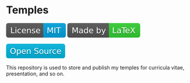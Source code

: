# Temples

[![MIT License](https://github.com/ConAntares/About/blob/master/Attachments/LicenseMIT.svg)](https://opensource.org/licenses/mit-license.php)
[![Made by LaTeX](https://github.com/ConAntares/About/blob/master/Attachments/MadebyLaTeX.svg)](https://www.latex-project.org/)

![Open Source](https://github.com/ConAntares/About/blob/master/Attachments/OpenSource.svg)

This repository is used to store and publish my temples for curricula vitae, presentation, and so on.
